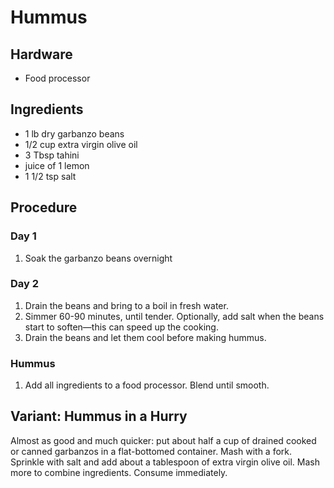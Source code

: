 # Hummus

## Hardware

- Food processor

## Ingredients

- 1 lb dry garbanzo beans
- 1/2 cup extra virgin olive oil
- 3 Tbsp tahini
- juice of 1 lemon
- 1 1/2 tsp salt

## Procedure

### Day 1

1. Soak the garbanzo beans overnight

### Day 2

1. Drain the beans and bring to a boil in fresh water.
2. Simmer 60-90 minutes, until tender. Optionally, add salt when the beans start to soften—this can speed up the cooking.
3. Drain the beans and let them cool before making hummus.

### Hummus

1. Add all ingredients to a food processor. Blend until smooth.

## Variant: Hummus in a Hurry

Almost as good and much quicker: put about half a cup of drained cooked or
canned garbanzos in a flat-bottomed container. Mash with a fork. Sprinkle with
salt and add about a tablespoon of extra virgin olive oil. Mash more to combine
ingredients. Consume immediately.
